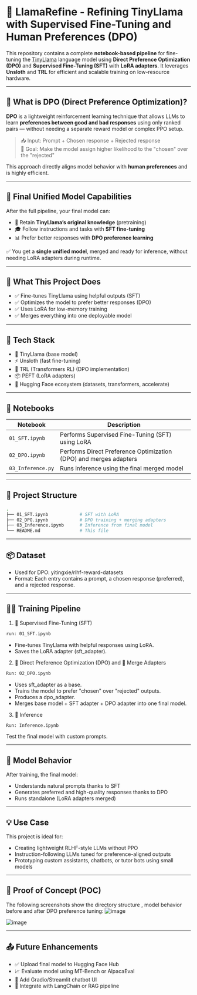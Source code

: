 # 🚀 LlamaRefine - Refining TinyLlama with Supervised Fine-Tuning and Human Preferences (DPO)

This repository contains a complete **notebook-based pipeline** for fine-tuning the [TinyLlama](https://huggingface.co/TinyLlama) language model using **Direct Preference Optimization (DPO)** and **Supervised Fine-Tuning (SFT)** with **LoRA adapters**. It leverages **Unsloth** and **TRL** for efficient and scalable training on low-resource hardware.

---

## 📌 What is DPO (Direct Preference Optimization)?

**DPO** is a lightweight reinforcement learning technique that allows LLMs to learn **preferences between good and bad responses** using only ranked pairs — without needing a separate reward model or complex PPO setup.

> 📥 Input: Prompt + Chosen response + Rejected response  
> 🎯 Goal: Make the model assign higher likelihood to the "chosen" over the "rejected"

This approach directly aligns model behavior with **human preferences** and is highly efficient.

---

## 🧠 Final Unified Model Capabilities

After the full pipeline, your final model can:

- 🧠 Retain **TinyLlama’s original knowledge** (pretraining)
- 🎓 Follow instructions and tasks with **SFT fine-tuning**
- 📊 Prefer better responses with **DPO preference learning**

✅ You get a **single unified model**, merged and ready for inference, without needing LoRA adapters during runtime.

---

## 🚀 What This Project Does

- ✅ Fine-tunes TinyLlama using helpful outputs (SFT)
- ✅ Optimizes the model to prefer better responses (DPO)
- ✅ Uses LoRA for low-memory training
- ✅ Merges everything into one deployable model

---

## 🔧 Tech Stack
- 🤖 TinyLlama (base model)
- ⚡ Unsloth (fast fine-tuning)
- 🔁 TRL (Transformers RL) (DPO implementation)
- 📦 PEFT (LoRA adapters)
- 🤗 Hugging Face ecosystem (datasets, transformers, accelerate)

---

## 📒 Notebooks

| Notebook | Description |
|----------|-------------|
| `01_SFT.ipynb` | Performs Supervised Fine-Tuning (SFT) using LoRA |
| `02_DPO.ipynb` | Performs Direct Preference Optimization (DPO) and merges adapters |
| `03_Inference.py` | Runs inference using the final merged model |

---

## 📁 Project Structure

```bash
.
├── 01_SFT.ipynb            # SFT with LoRA
├── 02_DPO.ipynb            # DPO training + merging adapters
├── 03_Inference.ipynb      # Inference from final model
└── README.md               # This file
```

---

## 📦 Dataset
- Used for DPO: yitingxie/rlhf-reward-datasets
- Format: Each entry contains a prompt, a chosen response (preferred), and a rejected response.

---

## 🏋️‍♂️ Training Pipeline

1. 🧪 Supervised Fine-Tuning (SFT)

```bash
run: 01_SFT.ipynb
```
- Fine-tunes TinyLlama with helpful responses using LoRA.
- Saves the LoRA adapter (sft_adapter).

2. 🎯 Direct Preference Optimization (DPO) and 🔀 Merge Adapters

```bash
Run: 02_DPO.ipynb
```

- Uses sft_adapter as a base.
- Trains the model to prefer "chosen" over "rejected" outputs.
- Produces a dpo_adapter.
- Merges base model + SFT adapter + DPO adapter into one final model.


3. 🤖 Inference

```bash
Run: Inference.ipynb
```
Test the final model with custom prompts.

---

## 🧠 Model Behavior
After training, the final model:
- Understands natural prompts thanks to SFT
- Generates preferred and high-quality responses thanks to DPO
- Runs standalone (LoRA adapters merged)

---

## 💡 Use Case
This project is ideal for:

- Creating lightweight RLHF-style LLMs without PPO
- Instruction-following LLMs tuned for preference-aligned outputs
- Prototyping custom assistants, chatbots, or tutor bots using small models

---

## 🧪 Proof of Concept (POC)

The following screenshots show the directory structure , model behavior before and after DPO preference tuning:
![image](https://github.com/user-attachments/assets/2238898a-f5a3-4572-8b08-38f9bcfb7b2d)


![image](https://github.com/user-attachments/assets/b4bba7a7-3efc-4aa2-9f52-cb02f3fdcc9c)

---

## 📤 Future Enhancements
- ✅ Upload final model to Hugging Face Hub
- 📈 Evaluate model using MT-Bench or AlpacaEval
- 💬 Add Gradio/Streamlit chatbot UI
- 🔗 Integrate with LangChain or RAG pipeline
